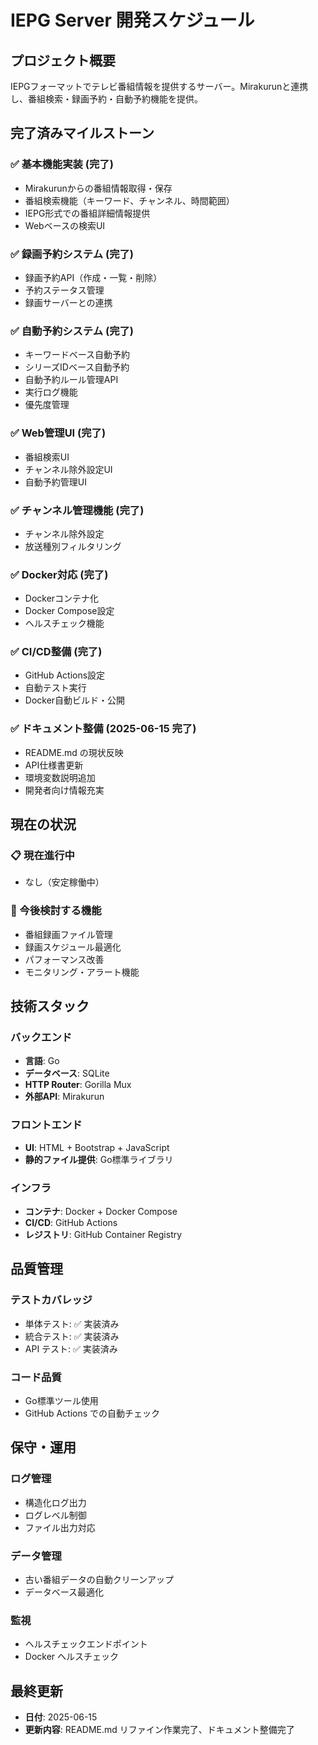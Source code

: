 # IEPG Server 開発スケジュール

## プロジェクト概要
IEPGフォーマットでテレビ番組情報を提供するサーバー。Mirakurunと連携し、番組検索・録画予約・自動予約機能を提供。

## 完了済みマイルストーン

### ✅ 基本機能実装 (完了)
- Mirakurunからの番組情報取得・保存
- 番組検索機能（キーワード、チャンネル、時間範囲）
- IEPG形式での番組詳細情報提供
- Webベースの検索UI

### ✅ 録画予約システム (完了)
- 録画予約API（作成・一覧・削除）
- 予約ステータス管理
- 録画サーバーとの連携

### ✅ 自動予約システム (完了)
- キーワードベース自動予約
- シリーズIDベース自動予約
- 自動予約ルール管理API
- 実行ログ機能
- 優先度管理

### ✅ Web管理UI (完了)
- 番組検索UI
- チャンネル除外設定UI
- 自動予約管理UI

### ✅ チャンネル管理機能 (完了)
- チャンネル除外設定
- 放送種別フィルタリング

### ✅ Docker対応 (完了)
- Dockerコンテナ化
- Docker Compose設定
- ヘルスチェック機能

### ✅ CI/CD整備 (完了)
- GitHub Actions設定
- 自動テスト実行
- Docker自動ビルド・公開

### ✅ ドキュメント整備 (2025-06-15 完了)
- README.md の現状反映
- API仕様書更新
- 環境変数説明追加
- 開発者向け情報充実

## 現在の状況

### 📋 現在進行中
- なし（安定稼働中）

### 🔄 今後検討する機能
- 番組録画ファイル管理
- 録画スケジュール最適化
- パフォーマンス改善
- モニタリング・アラート機能

## 技術スタック

### バックエンド
- **言語**: Go
- **データベース**: SQLite
- **HTTP Router**: Gorilla Mux
- **外部API**: Mirakurun

### フロントエンド
- **UI**: HTML + Bootstrap + JavaScript
- **静的ファイル提供**: Go標準ライブラリ

### インフラ
- **コンテナ**: Docker + Docker Compose
- **CI/CD**: GitHub Actions
- **レジストリ**: GitHub Container Registry

## 品質管理

### テストカバレッジ
- 単体テスト: ✅ 実装済み
- 統合テスト: ✅ 実装済み  
- API テスト: ✅ 実装済み

### コード品質
- Go標準ツール使用
- GitHub Actions での自動チェック

## 保守・運用

### ログ管理
- 構造化ログ出力
- ログレベル制御
- ファイル出力対応

### データ管理
- 古い番組データの自動クリーンアップ
- データベース最適化

### 監視
- ヘルスチェックエンドポイント
- Docker ヘルスチェック

## 最終更新
- **日付**: 2025-06-15
- **更新内容**: README.md リファイン作業完了、ドキュメント整備完了